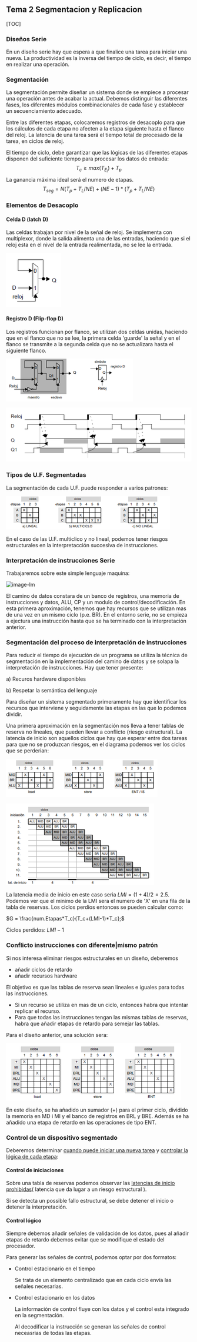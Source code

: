 ## Tema 2 Segmentacion y Replicacion

[TOC]

### Diseños Serie

En un diseño serie hay que espera a que finalice una tarea para iniciar una nueva. La productividad es la inversa del tiempo de ciclo, es decir, el tiempo en realizar una operación.

### Segmentación

La segmentación permite diseñar un sistema donde se empiece a procesar una operación antes de acabar la actual. Debemos distinguir las diferentes fases, los diferentes módulos combinacionales de cada fase y establecer un secuenciamiento adecuado.

Entre las diferentes etapas, colocaremos registros de desacoplo para que los cálculos de cada etapa no afecten a la etapa siguiente hasta el flanco del reloj. La latencia de una tarea será el tiempo total de procesado de la tarea, en ciclos de reloj.

El tiempo de ciclo, debe garantizar que las lógicas de las diferentes etapas disponen del suficiente tiempo para procesar los datos de entrada:
$$
T_c \ge max(T_{E_i}) + T_p
$$
La ganancia máxima ideal será el numero de etapas. 
$$
T_{seg} = N(T_p+T_L/NE)+(NE-1)*(T_p+T_L/NE)
$$


### Elementos de Desacoplo

#### Celda D (latch D)

Las celdas trabajan por nivel de la señal de reloj. Se implementa con multiplexor, donde la salida alimenta una de las entradas, haciendo que si el reloj esta en el nivel de la entrada realimentada, no se lee la entrada.

![image](rsc\celda.jpg)

#### Registro D (Flip-flop D)

Los registros funcionan por flanco, se utilizan dos celdas unidas, haciendo que en el flanco que no se lee, la primera celda 'guarde' la señal y en el flanco se transmite a la segunda celda que no se actualizara hasta el siguiente flanco.

![img](rsc\registroD)

![image-20200328171818201](rsc\cronograma.jpg)

### Tipos de U.F. Segmentadas

La segmentación de cada U.F. puede responder a varios patrones:

![imgUF](rsc\tiposUF)

En el caso de las U.F. multiclico y no lineal, podemos tener riesgos estructurales en la interpretacción succesiva de instrucciones.

### Interpretación de instrucciones Serie

Trabajaremos sobre este simple lenguaje maquina:

![image-lm](D:\FIB_Q8\AC2\TEO\rsc\lm2.jpg)

El camino de datos constara de un banco de registros, una memoria de instrucciones y datos, ALU, CP y un modulo de control/decodificación. En esta primera aproximación, tenemos que hay recursos que se utilizan mas de una vez en un mismo ciclo (p.e. BR). En el entorno serie, no se empieza a ejectura una instrucción hasta que se ha terminado con la interpretación anterior.

### Segmentación del proceso de interpretación de instrucciones

Para reducir el tiempo de ejecución de un programa se utiliza la técnica de segmentación en la implementación del camino de datos y se solapa la interpretación de instrucciones. Hay que tener presente:

a) Recuros hardware disponibles

b) Respetar la semántica del lenguaje

Para diseñar un sistema segmentado primeramente hay que identificar los recursos que interviene y seguidamente las etapas en las que lo podemos dividir.

Una primera aproximación en la segmentación nos lleva a tener tablas de reserva no lineales, que pueden llevar a conflicto (riesgo estructural). La latencia de inicio son aquellos ciclos que hay que esperar entre dos tareas para que no se produzcan riesgos, en el diagrama podemos ver los ciclos que se perderian:

![image-segmentacion1](rsc\segm1.jpg)

![image](rsc\grafLat.jpg)

La latencia media de inicio en este caso seria $LMI = (1+4)/2 = 2.5$. Podemos ver que el minimo de la LMI sera el numero de 'X' en una fila de la tabla de reservas. Los ciclos perdios entonces se pueden calcular como:

$G = \frac{num.Etapas*T_c}{T_c+(LMI-1)*T_c};$

Ciclos perdidos: $LMI-1$

### Conflicto instrucciones con diferente|mismo patrón

Si nos interesa eliminar riesgos estructurales en un diseño, deberemos 

* añadir ciclos de retardo
* añadir recursos hardware

El objetivo es que las tablas de reserva sean lineales e iguales para todas las instrucciones. 

* Si un recurso se utiliza en mas de un ciclo, entonces habra que intentar replicar el recurso.
* Para que todas las instrucciones tengan las mismas tablas de reservas, habra que añadir etapas de retardo para semejar las tablas.

Para el diseño anterior, una solución sera:

![image-20200425021221056](image-20200425021221056.png)

En este diseño, se ha añadido un sumador (+) para el primer ciclo, dividido la memoria en MD i MI y el banco de registros en BRL y BRE. Además se ha añadido una etapa de retardo en las operaciones de tipo ENT.

### Control de un dispositivo segmentado

Deberemos determinar <u>cuando puede iniciar una nueva tarea</u> y <u>controlar la lógica de cada etapa</u>:

#### Control de iniciaciones

Sobre una tabla de reservas podemos observar las <u>latencias de inicio prohibidas</u>( latencia que da lugar a un riesgo estructural ).

Si se detecta un possible fallo estructural, se debe detener el inicio o detener la interpretación.

<ToDo>

#### Control lógico

Siempre debemos añadir señales de validación de los datos, pues al añadir etapas de retardo debemos evitar que se modifique el estado del procesador.

Para generar las señales de control, podemos optar por dos formatos:

* Control estacionario en el tiempo

  Se trata de un elemento centralizado que en cada ciclo envía las señales necesarias.

* Control estacionario en los datos

  La información de control fluye con los datos y el control esta integrado en la segmentación. 

  Al decodificar la instrucción se generan las señales de control neceasrias de todas las etapas.

  